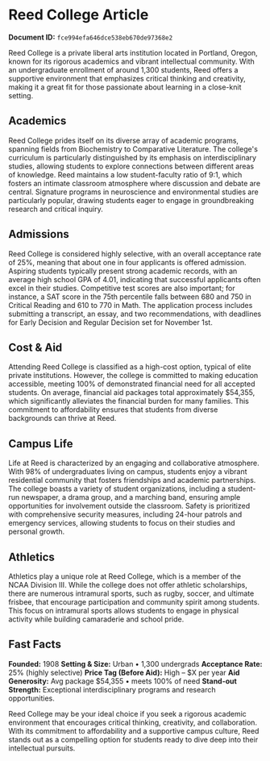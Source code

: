 # Reed College Article

**Document ID:** `fce994efa646dce538eb670de97368e2`

Reed College is a private liberal arts institution located in Portland, Oregon, known for its rigorous academics and vibrant intellectual community. With an undergraduate enrollment of around 1,300 students, Reed offers a supportive environment that emphasizes critical thinking and creativity, making it a great fit for those passionate about learning in a close-knit setting.

## Academics
Reed College prides itself on its diverse array of academic programs, spanning fields from Biochemistry to Comparative Literature. The college's curriculum is particularly distinguished by its emphasis on interdisciplinary studies, allowing students to explore connections between different areas of knowledge. Reed maintains a low student-faculty ratio of 9:1, which fosters an intimate classroom atmosphere where discussion and debate are central. Signature programs in neuroscience and environmental studies are particularly popular, drawing students eager to engage in groundbreaking research and critical inquiry.

## Admissions
Reed College is considered highly selective, with an overall acceptance rate of 25%, meaning that about one in four applicants is offered admission. Aspiring students typically present strong academic records, with an average high school GPA of 4.01, indicating that successful applicants often excel in their studies. Competitive test scores are also important; for instance, a SAT score in the 75th percentile falls between 680 and 750 in Critical Reading and 610 to 770 in Math. The application process includes submitting a transcript, an essay, and two recommendations, with deadlines for Early Decision and Regular Decision set for November 1st.

## Cost & Aid
Attending Reed College is classified as a high-cost option, typical of elite private institutions. However, the college is committed to making education accessible, meeting 100% of demonstrated financial need for all accepted students. On average, financial aid packages total approximately $54,355, which significantly alleviates the financial burden for many families. This commitment to affordability ensures that students from diverse backgrounds can thrive at Reed.

## Campus Life
Life at Reed is characterized by an engaging and collaborative atmosphere. With 98% of undergraduates living on campus, students enjoy a vibrant residential community that fosters friendships and academic partnerships. The college boasts a variety of student organizations, including a student-run newspaper, a drama group, and a marching band, ensuring ample opportunities for involvement outside the classroom. Safety is prioritized with comprehensive security measures, including 24-hour patrols and emergency services, allowing students to focus on their studies and personal growth.

## Athletics
Athletics play a unique role at Reed College, which is a member of the NCAA Division III. While the college does not offer athletic scholarships, there are numerous intramural sports, such as rugby, soccer, and ultimate frisbee, that encourage participation and community spirit among students. This focus on intramural sports allows students to engage in physical activity while building camaraderie and school pride.

## Fast Facts
**Founded:** 1908
**Setting & Size:** Urban • 1,300 undergrads
**Acceptance Rate:** 25% (highly selective)
**Price Tag (Before Aid):** High – $X per year
**Aid Generosity:** Avg package $54,355 • meets 100% of need
**Stand-out Strength:** Exceptional interdisciplinary programs and research opportunities.

Reed College may be your ideal choice if you seek a rigorous academic environment that encourages critical thinking, creativity, and collaboration. With its commitment to affordability and a supportive campus culture, Reed stands out as a compelling option for students ready to dive deep into their intellectual pursuits.

